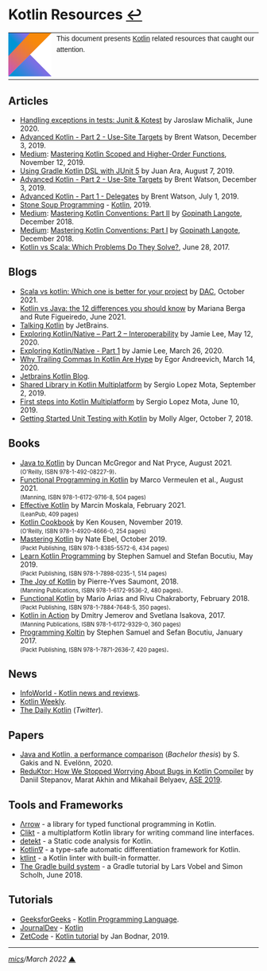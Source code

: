 # <span id="top">Kotlin Resources</span> <span style="size:30%;"><a href="README.md">↩</a></span>

<table style="font-family:Helvetica,Arial;font-size:14px;line-height:1.6;">
  <tr>
  <td style="border:0;padding:0 10px 0 0;min-width:25%;"><a href="https://kotlinlang.org/" rel="external"><img src="./docs/kotlin.png" width="100" alt="Kotlin logo"/></a></td>
  <td style="border:0;padding:0;vertical-align:text-top;">This document presents <a href="https://kotlinlang.org/" rel="external">Kotlin</a> related resources that caught our attention.
  </td>
  </tr>
</table>

## <span id="articles">Articles</span>

- [Handling exceptions in tests: Junit & Kotest][article_junit] by Jaroslaw Michalik, June 2020.
- [Advanced Kotlin - Part 2 - Use-Site Targets](https://americanexpress.io/advanced-kotlin-use-site-targets/) by Brent Watson, December 3, 2019.
- [Medium]: [Mastering Kotlin Scoped and Higher-Order Functions](https://blog.kotlin-academy.com/mastering-kotlin-scoped-and-higher-order-functions-23e2dd34d660), November 12, 2019.
- [Using Gradle Kotlin DSL with JUnit 5](https://technology.lastminute.com/junit5-kotlin-and-gradle-dsl/) by Juan Ara, August 7, 2019.
- [Advanced Kotlin - Part 2 - Use-Site Targets](https://americanexpress.io/advanced-kotlin-use-site-targets/) by Brent Watson, December 3, 2019.
- [Advanced Kotlin - Part 1 - Delegates](https://americanexpress.io/advanced-kotlin-delegates/) by Brent Watson, July 1, 2019.
- [Stone Soup Programming](https://stonesoupprogramming.com/) - [Kotlin](https://stonesoupprogramming.com/category/kotlin/), 2019.
- [Medium]: [Mastering Kotlin Conventions: Part II](https://medium.com/insiden26/mastering-kotlin-conventions-get-set-in-rangeto-part-ii-6b0cce3fbe16) by [Gopinath Langote](https://medium.com/@gopinathlangote), December 2018.
- [Medium]: [Mastering Kotlin Conventions: Part I](https://medium.com/insiden26/mastering-kotlin-conventions-plus-minus-compareto-inc-dec-times-div-part-i-1a34b20aaf4) by [Gopinath Langote](https://medium.com/@gopinathlangote), December 2018.
- [Kotlin vs Scala: Which Problems Do They Solve?][article_kotlin_scala], June 28, 2017.

## <span id="blogs">Blogs</span>

- [Scala vs kotlin: Which one is better for your project](blog_dac) by [DAC](https://dac.digital/about/), October 2021.
- [Kotlin vs Java: the 12 differences you should know][blog_berga] by Mariana Berga and Rute Figueiredo, June 2021.
- [Talking Kotlin](https://talkingkotlin.com/) by JetBrains.
- [Exploring Kotlin/Native – Part 2 – Interoperability](https://bignerdranch.com/blog/exploring-kotlin-native-part-2-interoperability/) by Jamie Lee, May 12, 2020.
- [Exploring Kotlin/Native - Part 1][blog_exploring] by Jamie Lee, March 26, 2020.
- [Why Trailing Commas In Kotlin Are Hype](https://blog.egorand.me/why-trailing-commas-in-kotlin-are-hype/) by Egor Andreevich, March 14, 2020.
- [Jetbrains Kotlin Blog](https://blog.jetbrains.com/kotlin/).
- [Shared Library in Kotlin Multiplatform](https://blog.karumi.com/shared-library-in-kotlin-multiplatform/) by Sergio Lopez Mota, September 2, 2019.
- [First steps into Kotlin Multiplatform](https://blog.karumi.com/first-steps-into-kotlin-multiplatform/) by Sergio Lopez Mota, June 10, 2019.
- [Getting Started Unit Testing with Kotlin](https://spin.atomicobject.com/2018/10/07/kotlin-unit-testing/) by Molly Alger, October 7, 2018.

## <span id="books">Books</span>

- [Java to Kotlin][book_mcgregor] by Duncan McGregor and Nat Pryce, August 2021.<br/><span style="font-size:80%;">(O'Reilly, ISBN 978-1-492-08227-9)</span>.
- [Functional Programming in Kotlin][book_vermeulen] by Marco Vermeulen et al., August 2021.<br/><span style="font-size:80%;">(Manning, ISBN 978-1-6172-9716-8, 504 pages)</span>
- [Effective Kotlin][book_moskala] by Marcin Moskala, February 2021.<br/><span style="font-size:80%;">(LeanPub, 409 pages)</span>
- [Kotlin Cookbook][book_kotlin_cookbook] by Ken Kousen, November 2019.<br/><span style="font-size:80%;">(O'Reilly, ISBN 978-1-4920-4666-0, 254 pages)</span>
- [Mastering Kotlin](https://www.packtpub.com/application-development/mastering-kotlin) by Nate Ebel, October 2019.<br/><span style="font-size:80%;">(Packt Publishing, ISBN 978-1-8385-5572-6, 434 pages)</span>
- [Learn Kotlin Programming][book_kotlin_programming] by Stephen Samuel and Stefan Bocutiu, May 2019.<br/><span style="font-size:80%;">(Packt Publishing, ISBN 978-1-7898-0235-1, 514 pages)</span>
- [The Joy of Kotlin][book_joy_kotlin] by Pierre-Yves Saumont, 2018.<br/><span style="font-size:80%;">(Manning Publications,  ISBN 978-1-6172-9536-2, 480 pages)</span>.
- [Functional Kotlin][book_functional_kotlin] by Mario Arias and Rivu Chakraborty, February 2018.<br/><span style="font-size:80%;">(Packt Publishing, ISBN 978-1-7884-7648-5, 350 pages)</span>.
- [Kotlin in Action][book_kotlin_in_action] by Dmitry Jemerov and Svetlana Isakova, 2017.<br/><span style="font-size:80%;">(Manning Publications, ISBN 978-1-6172-9329-0, 360 pages)</span>
- [Programming Koltin][book_programming_kotlin] by Stephen Samuel and Sefan Bocutiu, January 2017.<br/><span style="font-size:80%;">(Packt Publishing, ISBN 978-1-7871-2636-7, 420 pages)</span>.

## <span id="news">News</span>

- [InfoWorld - Kotlin news and reviews](https://www.infoworld.com/category/kotlin/).
- [Kotlin Weekly](http://www.kotlinweekly.net/#latest).
- [The Daily Kotlin](https://twitter.com/dailykotlin) (*Twitter*).

## <span id="papers">Papers</span>

- [Java and Kotlin, a performance comparison][paper_gakis] (*Bachelor thesis*) by S. Gakis and N. Evelönn, 2020.
- [ReduKtor: How We Stopped Worrying About Bugs in Kotlin Compiler][paper_stepanov] by Daniil Stepanov, Marat Akhin and Mikahail Belyaev, [ASE 2019](https://2019.ase-conferences.org/).

## <span id="tools">Tools and Frameworks</span>

- [&Lambda;rrow][arrow_home] - a library for typed functional programming in Kotlin.
- [Clikt][clikt_home] - a multiplatform Kotlin library for writing command line interfaces.
- [detekt][detekt_home] - a Static code analysis for Kotlin.
- [Kotlin∇](https://github.com/breandan/kotlingrad) - a type-safe automatic differentiation framework for Kotlin.
- [ktlint] - a Kotlin linter with built-in formatter.
- [The Gradle build system][tool_vogella] - a Gradle tutorial by Lars Vobel and Simon Scholh, June 2018.

## <span id="tutorials">Tutorials</span>

- [GeeksforGeeks](https://www.geeksforgeeks.org/) - [Kotlin Programming Language](https://www.geeksforgeeks.org/kotlin-programming-language/).
- [JournalDev](https://www.journaldev.com/) - [Kotlin][tuto_journaldev]
- [ZetCode](http://zetcode.com/) - [Kotlin tutorial](http://zetcode.com/all/#kotlin) by Jan Bodnar, 2019.

***

*[mics](https://lampwww.epfl.ch/~michelou/)/March 2022* [**&#9650;**](#top)
<span id="bottom">&nbsp;</span>

<!-- link refs -->

[arrow_home]: https://arrow-kt.io/
[article_junit]: https://kotlintesting.com/handling-exceptions-in-tests/
[article_kotlin_scala]: https://superkotlin.com/kotlin-vs-scala/
[blog_berga]: https://www.imaginarycloud.com/blog/kotlin-vs-java/
[blog_dac]: https://dac.digital/scala-vs-kotlin-which-one-is-better-for-your-project/
[blog_exploring]: https://www.bignerdranch.com/blog/exploring-kotlin-native-part-1/
[book_functional_kotlin]: https://www.packtpub.com/application-development/functional-kotlin
[book_joy_kotlin]: https://www.manning.com/books/the-joy-of-kotlin
[book_kotlin_cookbook]: https://www.oreilly.com/library/view/kotlin-cookbook/9781492046660/
[book_kotlin_in_action]: https://www.manning.com/books/kotlin-in-action
[book_kotlin_programming]: https://www.packtpub.com/application-development/learn-kotlin-programming-second-edition
[book_mcgregor]: https://www.oreilly.com/library/view/java-to-kotlin/9781492082262/
[book_moskala]: https://leanpub.com/effectivekotlin
[book_programming_kotlin]: https://www.packtpub.com/in/application-development/programming-kotlin
[book_vermeulen]: https://www.manning.com/books/functional-programming-in-kotlin
[clikt_home]: https://ajalt.github.io/clikt/
[detekt_home]: https://detekt.github.io/detekt/
[ktlint]: https://ktlint.github.io/
[paper_gakis]: https://www.diva-portal.org/smash/record.jsf?pid=diva2%3A1443070&dswid=76
[paper_stepanov]: https://arxiv.org/abs/1909.07331
[medium]: https://medium.com/
[tool_vogella]: https://www.vogella.com/tutorials/Gradle/article.html
[tuto_journaldev]: https://www.journaldev.com/kotlin
